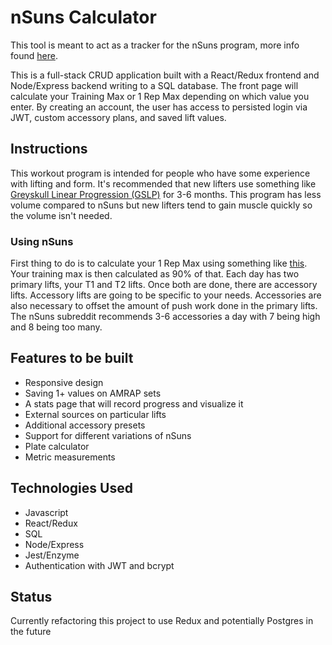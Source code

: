 # nSuns Calculator

This tool is meant to act as a tracker for the nSuns program, more info found [here](http://www.reddit.com/r/nsuns).

This is a full-stack CRUD application built with a React/Redux frontend and Node/Express backend writing to a SQL database. The front page will calculate your Training Max or 1 Rep Max depending on which value you enter. By creating an account, the user has access to persisted login via JWT, custom accessory plans, and saved lift values.

## Instructions

This workout program is intended for people who have some experience with lifting and form. It's recommended that new lifters use something like [Greyskull Linear Progression (GSLP)](https://thefitness.wiki/routines/r-fitness-basic-beginner-routine/) for 3-6 months. This program has less volume compared to nSuns but new lifters tend to gain muscle quickly so the volume isn't needed.

### Using nSuns

First thing to do is to calculate your 1 Rep Max using something like [this](https://strengthlevel.com/one-rep-max-calculator). Your training max is then calculated as 90% of that. Each day has two primary lifts, your T1 and T2 lifts. Once both are done, there are accessory lifts. Accessory lifts are going to be specific to your needs. Accessories are also necessary to offset the amount of push work done in the primary lifts. The nSuns subreddit recommends 3-6 accessories a day with 7 being high and 8 being too many.

## Features to be built

- Responsive design
- Saving 1+ values on AMRAP sets
- A stats page that will record progress and visualize it
- External sources on particular lifts
- Additional accessory presets
- Support for different variations of nSuns
- Plate calculator
- Metric measurements

## Technologies Used

- Javascript
- React/Redux
- SQL
- Node/Express
- Jest/Enzyme
- Authentication with JWT and bcrypt

## Status

Currently refactoring this project to use Redux and potentially Postgres in the future
